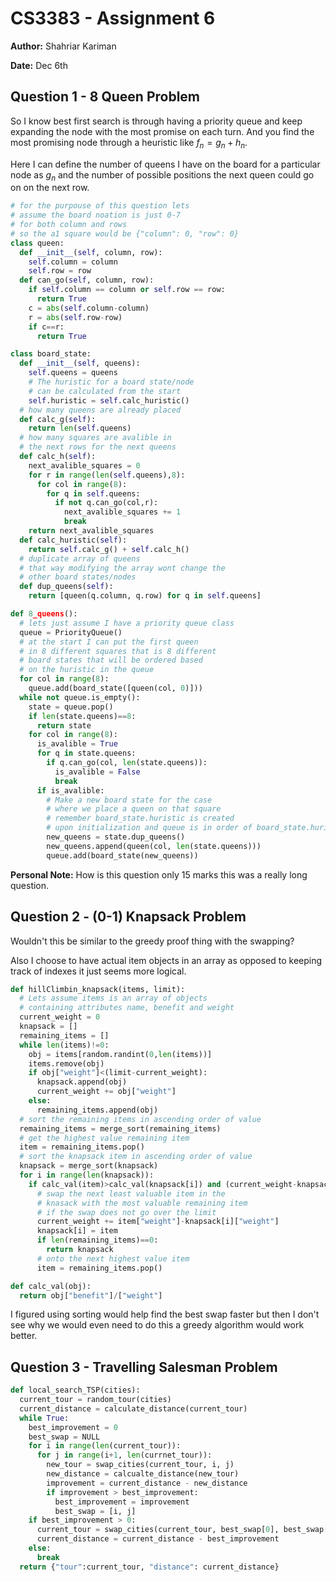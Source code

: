 # CS3383 - Assignment 6

**Author:** Shahriar Kariman

**Date:** Dec 6th

## Question 1 - 8 Queen Problem

So I know best first search is through having a priority queue and keep expanding the node with the most promise on each turn. And you find the most promising node through a heuristic like $f_n = g_n + h_n$.

Here I can define the number of queens I have on the board for a particular node as $g_n$ and the number of possible positions the next queen could go on on the next row.

```py
# for the purpouse of this question lets
# assume the board noation is just 0-7
# for both column and rows
# so the a1 square would be {"column": 0, "row": 0}
class queen:
  def __init__(self, column, row):
    self.column = column
    self.row = row
  def can_go(self, column, row):
    if self.column == column or self.row == row:
      return True
    c = abs(self.column-column)
    r = abs(self.row-row)
    if c==r:
      return True

class board_state:
  def __init__(self, queens):
    self.queens = queens
    # The huristic for a board state/node
    # can be calculated from the start
    self.huristic = self.calc_huristic()
  # how many queens are already placed
  def calc_g(self):
    return len(self.queens)
  # how many squares are avalible in
  # the next rows for the next queens
  def calc_h(self):
    next_avalible_squares = 0
    for r in range(len(self.queens),8):
      for col in range(8):
        for q in self.queens:
          if not q.can_go(col,r):
            next_avalible_squares += 1
            break
    return next_avalible_squares
  def calc_huristic(self):
    return self.calc_g() + self.calc_h()
  # duplicate array of queens
  # that way modifying the array wont change the
  # other board states/nodes
  def dup_queens(self):
    return [queen(q.column, q.row) for q in self.queens]

def 8_queens():
  # lets just assume I have a priority queue class
  queue = PriorityQueue()
  # at the start I can put the first queen
  # in 8 different squares that is 8 different
  # board states that will be ordered based
  # on the huristic in the queue
  for col in range(8):
    queue.add(board_state([queen(col, 0)]))
  while not queue.is_empty():
    state = queue.pop()
    if len(state.queens)==8:
      return state
    for col in range(8):
      is_avalible = True
      for q in state.queens:
        if q.can_go(col, len(state.queens)):
          is_avalible = False
          break
      if is_avalible:
        # Make a new board state for the case
        # where we place a queen on that square
        # remember board_state.huristic is created
        # upon initialization and queue is in order of board_state.huristic
        new_queens = state.dup_queens()
        new_queens.append(queen(col, len(state.queens)))
        queue.add(board_state(new_queens))
```

**Personal Note:** How is this question only 15 marks this was a really long question.

## Question 2 - (0-1) Knapsack Problem

Wouldn't this be similar to the greedy proof thing with the swapping?

Also I choose to have actual item objects in an array as opposed to keeping track of indexes it just seems more logical.

```py
def hillClimbin_knapsack(items, limit):
  # Lets assume items is an array of objects
  # containing attributes name, benefit and weight
  current_weight = 0
  knapsack = []
  remaining_items = []
  while len(items)!=0:
    obj = items[random.randint(0,len(items))]
    items.remove(obj)
    if obj["weight"]<(limit-current_weight):
      knapsack.append(obj)
      current_weight += obj["weight"]
    else:
      remaining_items.append(obj)
  # sort the remaining items in ascending order of value
  remaining_items = merge_sort(remaining_items)
  # get the highest value remaining item
  item = remaining_items.pop()
  # sort the knapsack item in ascending order of value
  knapsack = merge_sort(knapsack)
  for i in range(len(knapsack)):
    if calc_val(item)>calc_val(knapsack[i]) and (current_weight-knapsack[i]["weight"]+item["weight"])<limit:
      # swap the next least valuable item in the
      # knasack with the most valuable remaining item
      # if the swap does not go over the limit
      current_weight += item["weight"]-knapsack[i]["weight"]
      knapsack[i] = item
      if len(remaining_items)==0:
        return knapsack
      # onto the next highest value item
      item = remaining_items.pop()

def calc_val(obj):
  return obj["benefit"]/["weight"]
```

I figured using sorting would help find the best swap faster but then I don't see why we would even need to do this a greedy algorithm would work better.

## Question 3 - Travelling Salesman Problem

```py
def local_search_TSP(cities):
  current_tour = random_tour(cities)
  current_distance = calculate_distance(current_tour)
  while True:
    best_improvement = 0
    best_swap = NULL
    for i in range(len(current_tour)):
      for j in range(i+1, len(currnet_tour)):
        new_tour = swap_cities(current_tour, i, j)
        new_distance = calcualte_distance(new_tour)
        improvement = current_distance - new_distance
        if improvement > best_improvement:
          best_improvement = improvement
          best_swap = [i, j]
    if best_improvement > 0:
      current_tour = swap_cities(current_tour, best_swap[0], best_swap[1])
      current_distance = current_distance - best_improvement
    else:
      break
  return {"tour":current_tour, "distance": current_distance}
```
